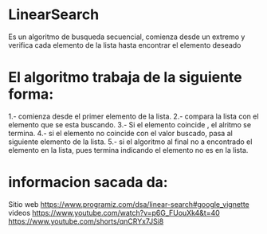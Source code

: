 # LinearSearch 
Es un algoritmo de busqueda secuencial, comienza desde un extremo y
verifica cada elemento de la lista hasta encontrar el elemento deseado
# El algoritmo trabaja de la siguiente forma:
1.- comienza  desde el primer elemento de la lista.
2.- compara la lista con el elemento  que se esta buscando.
3.- Si el elemento coincide , el alritmo se termina.
4.- si el elemento no coincide con el valor buscado, pasa al siguiente elemento de la lista.
5.- si el algoritmo al final  no a encontrado el elemento en la lista, pues termina indicando el elemento no es en la lista.

# informacion sacada da:
Sitio web
https://www.programiz.com/dsa/linear-search#google_vignette
videos 
https://www.youtube.com/watch?v=p6G_FUouXk4&t=40
https://www.youtube.com/shorts/qnCRYx7JSi8




 






